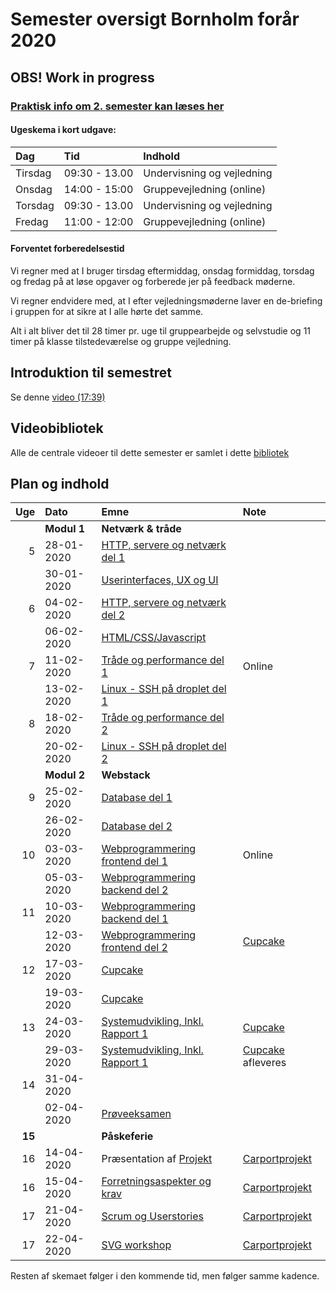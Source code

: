 # Semester oversigt Bornholm forår 2020
## OBS! Work in progress

### [Praktisk info om 2. semester kan læses her](Praktisk.md)

#### Ugeskema i kort udgave:

| Dag   | Tid          | Indhold                  |
| :---- | :----------  | :------------------------|  
|Tirsdag |09:30 - 13.00 |Undervisning og vejledning|
|Onsdag |14:00 - 15:00 | Gruppevejledning (online)|
|Torsdag |09:30 - 13.00 | Undervisning og vejledning|
|Fredag |11:00 - 12:00 | Gruppevejledning (online)|

#### Forventet forberedelsestid
Vi regner med at I bruger tirsdag eftermiddag, onsdag formiddag, torsdag og fredag på at løse opgaver og forberede jer på feedback møderne. 

Vi regner endvidere med, at I efter vejledningsmøderne laver en de-briefing i gruppen for at sikre at I alle hørte det samme. 

Alt i alt bliver det til 28 timer pr. uge til gruppearbejde og selvstudie og 11 timer på klasse tilstedeværelse og gruppe vejledning.

## Introduktion til semestret

Se denne [video (17:39)](https://www.youtube.com/watch?v=BfckE05Ue4E)

## Videobibliotek

Alle de centrale videoer til dette semester er samlet i dette [bibliotek](https://datsoftlyngby.github.io/dat2sem2020VideoLibrary/)


## Plan og indhold

|  Uge     | Dato        | Emne                                     | Note |
| ---:     | :---------- | :--------------------------------------- | :------- |
|          | **Modul 1** | **Netværk & tråde**                      |  |
|        5 | 28-01-2020  | [HTTP, servere og netværk del 1](Modul1/Httpserver.md) ||
|          | 30-01-2020  | [Userinterfaces, UX og UI](Modul1/html/ux_ui.md) ||
|        6 | 04-02-2020  | [HTTP, servere og netværk del 2](Modul1/Httpserver.md) ||
|          | 06-02-2020  | [HTML/CSS/Javascript](Modul1/html/) ||
|        7 | 11-02-2020  | [Tråde og performance del 1](Modul1/Threads.md)     | Online |
|          | 13-02-2020| [Linux - SSH på droplet del 1](Modul2/Week1-Deployment) ||
|        8 | 18-02-2020  | [Tråde og performance del 2](Modul1/Threads.md)     ||
|          | 20-02-2020| [Linux - SSH på droplet del 2](Modul2/Week1-Deployment) ||
|          | **Modul 2** | **Webstack**                             ||
|        9 | 25-02-2020| [Database del 1](Modul2/Week2-Database/) ||
|          | 26-02-2020| [Database del 2](Modul2/Week2-Database/)  ||
|       10 | 03-03-2020 | [Webprogrammering frontend del 1](Modul2/Week4-Frontend/)  | Online |
|          | 05-03-2020 |  [Webprogrammering backend del 2](Modul2/Week3-Backend/) |  |
|       11 | 10-03-2020| [Webprogrammering backend del 1](Modul2/Week4-Backend) | |
|          | 12-03-2020| [Webprogrammering frontend del 2](Modul2/Week4-Frontend) |[Cupcake](Modul2/Week4-Frontend/cupcake/cupcake.md)|
|		  12| 17-03-2020| [Cupcake](Modul2/Week4-Frontend/cupcake/cupcake.md)|  |
|		    | 19-03-2020| [Cupcake](Modul2/Week4-Frontend/cupcake/cupcake.md)| |
|      13  | 24-03-2020| [Systemudvikling, Inkl. Rapport 1](Modul2/Week5-Report/) |[Cupcake](Modul2/Week4-Frontend/cupcake/cupcake.md) |
|          | 29-03-2020| [Systemudvikling, Inkl. Rapport 1](Modul2/Week5-Report/) |[Cupcake](Modul2/Week4-Frontend/cupcake/cupcake.md) afleveres|
|       14 | 31-04-2020|  | | 
|          | 02-04-2020   | [Prøveeksamen](Modul2/Week5-Report/TrialExam.md)  |
|   **15** |   | **Påskeferie** ||
|        16  | 14-04-2020   | Præsentation af [Projekt](Projekt/)  |[Carportprojekt](Projekt/)|
|        16  | 15-04-2020   | [Forretningsaspekter og krav](Modul4/Week3-Business2)  |[Carportprojekt](Projekt/)|
|        17  | 21-04-2020   | [Scrum og Userstories](Modul4/Week2-SCRUM)  |[Carportprojekt](Projekt/)|
|        17  | 22-04-2020   | [SVG workshop](Modul5/Week2-SVG)  |[Carportprojekt](Projekt/)|


Resten af skemaet følger i den kommende tid, men følger samme kadence.